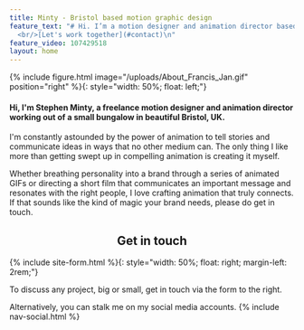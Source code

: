 ```yaml
---
title: Minty - Bristol based motion graphic design
feature_text: "# Hi. I’m a motion designer and animation director based in Bristol.
  <br/>[Let's work together](#contact)\n"
feature_video: 107429518
layout: home
---
```


<div id="profile"></div>

{% include figure.html image="/uploads/About_Francis_Jan.gif" position="right" %}{: style="width: 50%; float: left;"}

#### Hi, I'm Stephen Minty, a freelance motion designer and animation director working out of a small bungalow in beautiful Bristol, UK.

I'm constantly astounded by the power of animation to tell stories and communicate ideas in ways that no other medium can. The only thing I like more than getting swept up in compelling animation is creating it myself.

Whether breathing personality into a brand through a series of animated GIFs or directing a short film that communicates an important message and resonates with the right people, I love crafting animation that truly connects. If that sounds like the kind of magic your brand needs, please do get in touch.

<div id="contact"></div>

<h2 style="text-align: center;">Get in touch</h2>

{% include site-form.html %}{: style="width: 50%; float: right; margin-left: 2rem;"}

To discuss any project, big or small, get in touch via the form to the right.

Alternatively, you can stalk me on my social media accounts.
{% include nav-social.html %}